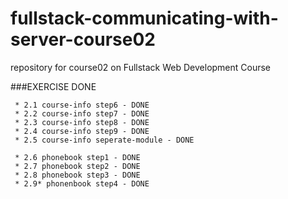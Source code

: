 # fullstack-communicating-with-server-course02
repository for course02 on Fullstack Web Development Course


###EXERCISE DONE

```
 * 2.1 course-info step6 - DONE
 * 2.2 course-info step7 - DONE
 * 2.3 course-info step8 - DONE
 * 2.4 course-info step9 - DONE
 * 2.5 course-info seperate-module - DONE

 * 2.6 phonebook step1 - DONE
 * 2.7 phonebook step2 - DONE
 * 2.8 phonebook step3 - DONE
 * 2.9* phonenbook step4 - DONE
```